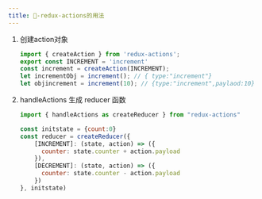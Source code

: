 ```yaml
---
title: 🌹-redux-actions的用法
---
```




1. 创建action对象

   ```js
   import { createAction } from 'redux-actions';
   export const INCREMENT = 'increment'
   const increment = createAction(INCREMENT);
   let incrementObj = increment(); // { type:"increment"}
   let objincrement = increment(10); // {type:"increment",paylaod:10}
   ```

   

2. handleActions 生成 reducer 函数

   ```js
   import { handleActions as createReducer } from "redux-actions"
   ```

   ```js
   const initstate = {count:0}
   const reducer = createReducer({
       [INCREMENT]: (state, action) => ({
         counter: state.counter + action.payload
       }),
       [DECREMENT]: (state, action) => ({
         counter: state.counter - action.payload
       })
   }, initstate)
   ```

   
